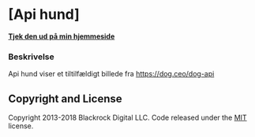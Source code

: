 # [Api hund]

**[Tjek den ud på min hjemmeside](http://luckas.dk/hund)**

### Beskrivelse

Api hund viser et tiltilfældigt billede fra https://dog.ceo/dog-api

## Copyright and License

Copyright 2013-2018 Blackrock Digital LLC. Code released under the [MIT](https://github.com/BlackrockDigital/startbootstrap-bare/blob/gh-pages/LICENSE) license.
